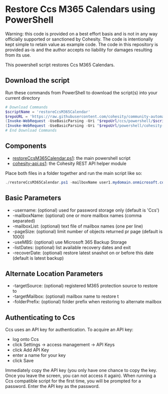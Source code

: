# Restore Ccs M365 Calendars using PowerShell

Warning: this code is provided on a best effort basis and is not in any way officially supported or sanctioned by Cohesity. The code is intentionally kept simple to retain value as example code. The code in this repository is provided as-is and the author accepts no liability for damages resulting from its use.

This powershell script restores Ccs M365 Calendars.

## Download the script

Run these commands from PowerShell to download the script(s) into your current directory

```powershell
# Download Commands
$scriptName = 'restoreCcsM365Calendar'
$repoURL = 'https://raw.githubusercontent.com/cohesity/community-automation-samples/main'
(Invoke-WebRequest -UseBasicParsing -Uri "$repoUrl/ccs/powershell/$scriptName/$scriptName.ps1").content | Out-File "$scriptName.ps1"; (Get-Content "$scriptName.ps1") | Set-Content "$scriptName.ps1"
(Invoke-WebRequest -UseBasicParsing -Uri "$repoUrl/powershell/cohesity-api/cohesity-api.ps1").content | Out-File cohesity-api.ps1; (Get-Content cohesity-api.ps1) | Set-Content cohesity-api.ps1
# End Download Commands
```

## Components

* [restoreCcsM365Calendar.ps1](https://raw.githubusercontent.com/cohesity/community-automation-samples/main/ccs/powershell/restoreCcsM365Calendar/restoreCcsM365Calendar.ps1): the main powershell script
* [cohesity-api.ps1](https://raw.githubusercontent.com/cohesity/community-automation-samples/main/powershell/cohesity-api/cohesity-api.ps1): the Cohesity REST API helper module

Place both files in a folder together and run the main script like so:

```powershell
./restoreCcsM365Calendar.ps1 -mailboxName user1.mydomain.onmicrosoft.com, user2.mydomain.onmicrosoft.com
```

## Basic Parameters

* -username: (optional) used for password storage only (default is 'Ccs')
* -mailboxName: (optional) one or more mailbox names (comma separated)
* -mailboxList: (optional) text file of mailbox names (one per line)
* -pageSize: (optional) limit number of objects returned pr page (default is 1000)
* -useMBS: (optional) use Microsoft 365 Backup Storage
* -listDates: (optional) list available recovery dates and exit
* -recoverDate: (optional) restore latest snashot on or before this date (default is latest backup)

## Alternate Location Parameters

* -targetSource: (optional) registered M365 protection source to restore to
* -targetMailbox: (optional) mailbox name to restore t
* -folderPrefix: (optional) folder prefix when restoring to alternate mailbox

## Authenticating to Ccs

Ccs uses an API key for authentication. To acquire an API key:

* log onto Ccs
* click Settings -> access management -> API Keys
* click Add API Key
* enter a name for your key
* click Save

Immediately copy the API key (you only have one chance to copy the key. Once you leave the screen, you can not access it again). When running a Ccs compatible script for the first time, you will be prompted for a password. Enter the API key as the password.
